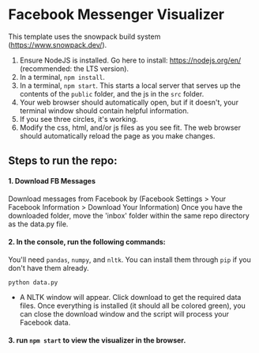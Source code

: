 # Facebook Messenger Visualizer 

This template uses the snowpack build system (https://www.snowpack.dev/).

1. Ensure NodeJS is installed.  Go here to install: https://nodejs.org/en/ (recommended: the LTS version).
2. In a terminal, `npm install`.
3. In a terminal, `npm start`. This starts a local server that serves up the contents of the `public` folder, and the js
in the `src` folder.
4. Your web browser should automatically open, but if it doesn't, your terminal window should contain
helpful information.
5. If you see three circles, it's working.
6. Modify the css, html, and/or js files as you see fit. The web browser should automatically reload the page as you
make changes.


## Steps to run the repo:
#### 1. Download FB Messages
Download messages from Facebook by (Facebook Settings > Your Facebook Information > Download Your Information)
Once you have the downloaded folder, move the 'inbox' folder within the same repo directory as the data.py file. 

#### 2. In the console, run the following commands:
You'll need `pandas`, `numpy`, and `nltk`. You can install them through `pip` if you don't have them already.

`python data.py `
- A NLTK window will appear. Click download to get the required data files. Once everything is installed (it should all be colored green), you can close the download window and the script will process your Facebook data.

#### 3. run `npm start` to view the visualizer in the browser.

